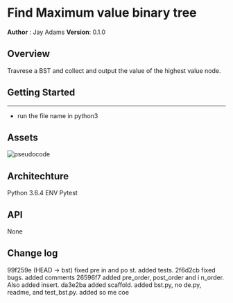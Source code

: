 # Find Maximum value binary tree
**Author** : Jay Adams
**Version**: 0.1.0

## Overview
Travrese a BST and collect and output the value of the highest value node. 


## Getting Started
---------------
- run the file name in python3



## Assets
![pseudocode](../../assets/find_maximum_value_binary_tree.jpg)

## Architechture
Python 3.6.4
ENV
Pytest


## API
None

## Change log
99f259e (HEAD -> bst) fixed pre in and po
st.  added tests.
2f6d2cb fixed bugs.  added comments
26596f7 added pre_order, post_order and i
n_order.  Also added insert.
da3e2ba added scaffold.  added bst.py, no
de.py, readme, and test_bst.py.  added so
me coe